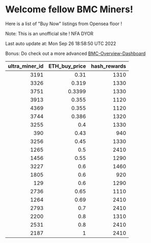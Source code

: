# Welcome fellow BMC Miners!
Here is a list of "Buy Now" listings from Opensea floor !

Note: This is an unofficial site ! NFA DYOR

Last auto update at: Mon Sep 26 18:58:50 UTC 2022

Bonus: Do check out a more advanced [BMC-Overview-Dashboard](https://dune.com/defifunk/BMC-Overview-Dashboard)


|   ultra_miner_id |   ETH_buy_price |   hash_rewards |
|-----------------:|----------------:|---------------:|
|             3191 |          0.31   |           1310 |
|             3326 |          0.319  |           1330 |
|             3751 |          0.3399 |           1330 |
|             3913 |          0.355  |           1120 |
|             4369 |          0.355  |           1120 |
|             3744 |          0.386  |           1320 |
|             3255 |          0.4    |           1330 |
|              390 |          0.43   |            940 |
|             3256 |          0.45   |           1330 |
|             1265 |          0.5    |           2410 |
|             1456 |          0.55   |           1290 |
|             3227 |          0.6    |           1460 |
|             1805 |          0.6    |            920 |
|              129 |          0.6    |           1290 |
|             2736 |          0.65   |           1110 |
|             1264 |          0.69   |           2410 |
|             2793 |          0.7    |           2410 |
|             2200 |          0.8    |           1310 |
|             2531 |          0.8    |           2410 |
|             2187 |          1      |           2410 |